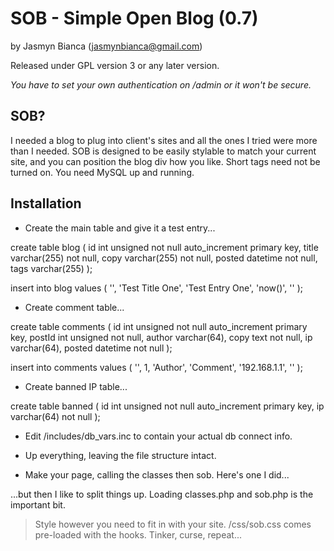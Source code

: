 # SOB - Simple Open Blog (0.7)

by Jasmyn Bianca (jasmynbianca@gmail.com)

Released under GPL version 3 or any later version.

*You have to set your own authentication on /admin or it won't be secure.*

## SOB?
I needed a blog to plug into client's sites and all the ones I tried were more than I needed.
SOB is designed to be easily stylable to match your current site, and you can position the blog div how you like.
Short tags need not be turned on. You need MySQL up and running.

## Installation
* Create the main table and give it a test entry...

create table blog (
id int unsigned not null auto_increment primary key,
title varchar(255) not null,
copy varchar(255) not null,
posted datetime not null,
tags varchar(255)
);

insert into blog values (
'',
'Test Title One',
'Test Entry One',
'now()',
''
);

* Create comment table...

create table comments (
id int unsigned not null auto_increment primary key,
postId int unsigned not null,
author varchar(64),
copy text not null,
ip varchar(64),
posted datetime not null
);

insert into comments values (
'',
1,
'Author',
'Comment',
'192.168.1.1',
''
);

* Create banned IP table...

create table banned (
id int unsigned not null auto_increment primary key,
ip varchar(64) not null
);

* Edit /includes/db_vars.inc to contain your actual db connect info.
* Up everything, leaving the file structure intact.

* Make your page, calling the classes then sob. Here's one I did...

<?php
	include 'includes/header.inc';

	include 'includes/nav.inc';

	//classes
	include 'blog/includes/classes.php';

	//load SOB
	include	'blog/sob/sob.php';

	include 'includes/footer.inc';
?>

...but then I like to split things up. Loading classes.php and sob.php is the important bit.

> Style however you need to fit in with your site. /css/sob.css comes pre-loaded with the hooks.
> Tinker, curse, repeat...
